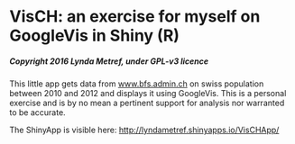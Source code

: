 # VisCH: an exercise for myself on GoogleVis in Shiny (R)
##### *Copyright 2016 Lynda Metref, under GPL-v3 licence*

This little app gets data from www.bfs.admin.ch on swiss population between 2010 and 2012 and displays it using GoogleVis. This is a personal exercise and is by no mean a pertinent support for analysis nor warranted to be accurate.

The ShinyApp is visible here: http://lyndametref.shinyapps.io/VisCHApp/
